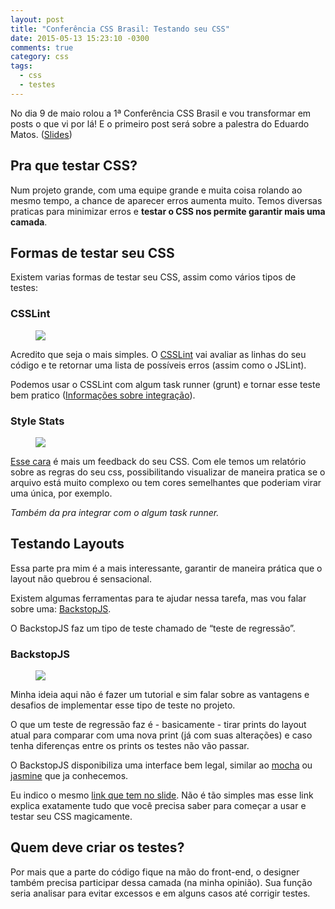 ```yaml
---
layout: post
title: "Conferência CSS Brasil: Testando seu CSS"
date: 2015-05-13 15:23:10 -0300
comments: true
category: css
tags:
  - css
  - testes
---
```


No dia 9 de maio rolou a 1ª Conferência CSS Brasil e vou transformar em posts o que vi por lá! E o primeiro post será sobre a palestra do Eduardo Matos.<!--more--> ([Slides](http://pt.slideshare.net/100000187316458/testes-de-css))

## Pra que testar CSS?

Num projeto grande, com uma equipe grande e muita coisa rolando ao mesmo tempo, a chance de aparecer erros aumenta muito. Temos diversas praticas para minimizar erros e **testar o CSS nos permite garantir mais uma camada**.

## Formas de testar seu CSS

Existem varias formas de testar seu CSS, assim como vários tipos de testes:

### CSSLint

<figure>
  <img src="{{ root_url }}/images/posts/csslint.png" />
</figure>

Acredito que seja o mais simples. O [CSSLint](http://csslint.net/) vai avaliar as linhas do seu código e te retornar uma lista de possíveis erros (assim como o JSLint).

Podemos usar o CSSLint com algum task runner (grunt) e tornar esse teste bem pratico ([Informações sobre integração](https://github.com/CSSLint/csslint/wiki/Build-System-Integration)).

### Style Stats

<figure>
  <img src="{{ root_url }}/images/posts/stylestats.png" />
</figure>

[Esse cara](http://www.stylestats.org/) é mais um feedback do seu CSS. Com ele temos um relatório sobre as regras do seu css, possibilitando visualizar de maneira pratica se o arquivo está muito complexo ou tem cores semelhantes que poderiam virar uma única, por exemplo.

*Também da pra integrar com o algum task runner.*

## Testando Layouts

Essa parte pra mim é a mais interessante, garantir de maneira prática que o layout não quebrou é sensacional.

Existem algumas ferramentas para te ajudar nessa tarefa, mas vou falar sobre uma: [BackstopJS](http://garris.github.io/BackstopJS/).

O BackstopJS faz um tipo de teste chamado de “teste de regressão”. 

### BackstopJS

<figure>
  <img src="{{ root_url }}/images/posts/backstopjs.png" />
</figure>

Minha ideia aqui não é fazer um tutorial e sim falar sobre as vantagens e desafios de implementar esse tipo de teste no projeto.

O que um teste de regressão faz é - basicamente - tirar prints do layout atual para comparar com uma nova print (já com suas alterações) e caso tenha diferenças entre os prints os testes não vão passar.

O BackstopJS disponibiliza uma interface bem legal, similar ao [mocha](http://mochajs.org/) ou [jasmine](http://jasmine.github.io/) que ja conhecemos. 

Eu indico o mesmo [link que tem no slide](https://css-tricks.com/automating-css-regression-testing/). Não é tão simples mas esse link explica exatamente tudo que você precisa saber para começar a usar e testar seu CSS magicamente.

## Quem deve criar os testes?

Por mais que a parte do código fique na mão do front-end, o designer também precisa participar dessa camada (na minha opinião). Sua função seria analisar para evitar excessos e em alguns casos até corrigir testes.
